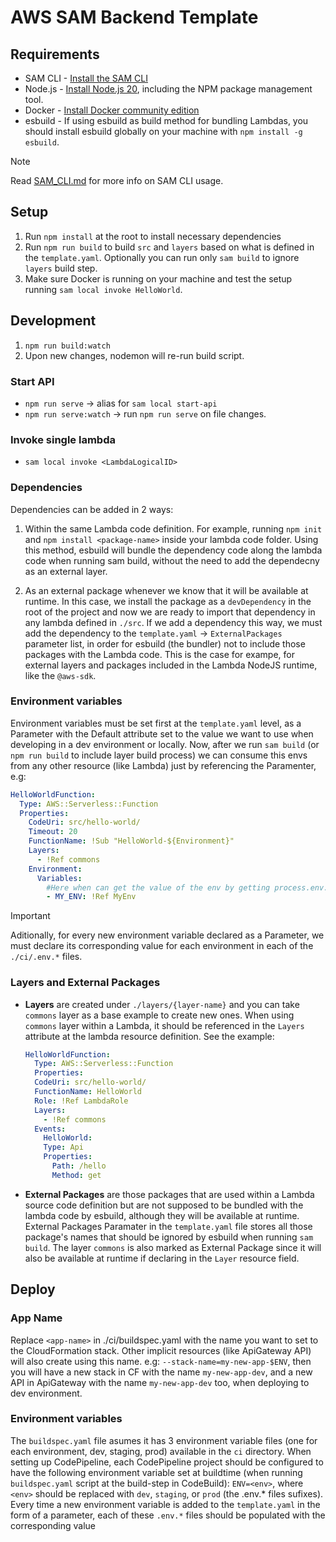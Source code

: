 # AWS SAM Backend Template

## Requirements

- SAM CLI - [Install the SAM CLI](https://docs.aws.amazon.com/serverless-application-model/latest/developerguide/serverless-sam-cli-install.html)
- Node.js - [Install Node.js 20](https://nodejs.org/en/), including the NPM package management tool.
- Docker - [Install Docker community edition](https://hub.docker.com/search/?type=edition&offering=community)
- esbuild - If using esbuild as build method for bundling Lambdas, you should install esbuild globally on your machine with `npm install -g esbuild`.

> [!NOTE]
> Read [SAM_CLI.md](SAM_CLI.md) for more info on SAM CLI usage.

## Setup

1. Run `npm install` at the root to install necessary dependencies
2. Run `npm run build` to build `src` and `layers` based on what is defined in the `template.yaml`. Optionally you can run only `sam build` to ignore `layers` build step.
3. Make sure Docker is running on your machine and test the setup running `sam local invoke HelloWorld`.

## Development

1. `npm run build:watch`
2. Upon new changes, nodemon will re-run build script.

### Start API

- `npm run serve` -> alias for `sam local start-api`
- `npm run serve:watch` -> run `npm run serve` on file changes.

### Invoke single lambda

- `sam local invoke <LambdaLogicalID>`

### Dependencies

Dependencies can be added in 2 ways:

1. Within the same Lambda code definition. For example, running `npm init` and `npm install <package-name>` inside your lambda code folder. Using this method, esbuild will bundle the dependency code along the lambda code when running sam build, without the need to add the dependecny as an external layer.

2. As an external package whenever we know that it will be available at runtime. In this case, we install the package as a `devDependency` in the root of the project and now we are ready to import that dependency in any lambda defined in `./src`. If we add a dependency this way, we must add the dependency to the `template.yaml` -> `ExternalPackages` parameter list, in order for esbuild (the bundler) not to include those packages with the Lambda code. This is the case for exampe, for external layers and packages included in the Lambda NodeJS runtime, like the `@aws-sdk`.

### Environment variables

Environment variables must be set first at the `template.yaml` level, as a Parameter with the Default attribute set to the value we want to use when developing in a dev environment or locally. Now, after we run `sam build` (or `npm run build` to include layer build process) we can consume this envs from any other resource (like Lambda) just by referencing the Paramenter, e.g:

```yaml
HelloWorldFunction:
  Type: AWS::Serverless::Function
  Properties:
    CodeUri: src/hello-world/
    Timeout: 20
    FunctionName: !Sub "HelloWorld-${Environment}"
    Layers:
      - !Ref commons
    Environment:
      Variables:
        #Here when can get the value of the env by getting process.env.MY_ENV
        - MY_ENV: !Ref MyEnv
```

> [!IMPORTANT]
> Aditionally, for every new environment variable declared as a Parameter, we must declare its corresponding value for each environment in each of the `./ci/.env.*` files.

### Layers and External Packages

- **Layers** are created under `./layers/{layer-name}` and you can take `commons` layer as a base example to create new ones. When using `commons` layer within a Lambda, it should be referenced in the `Layers` attribute at the lambda resource definition. See the example:

  ```yaml
  HelloWorldFunction:
    Type: AWS::Serverless::Function
    Properties:
    CodeUri: src/hello-world/
    FunctionName: HelloWorld
    Role: !Ref LambdaRole
    Layers:
      - !Ref commons
    Events:
      HelloWorld:
      Type: Api
      Properties:
        Path: /hello
        Method: get
  ```
- **External Packages** are those packages that are used within a Lambda source code definition but are not supposed to be bundled with the lambda code by esbuild, although they will be available at runtime. External Packages Paramater in the `template.yaml` file stores all those package's names that should be ignored by esbuild when running `sam build`. The layer `commons` is also marked as External Package since it will also be available at runtime if declaring in the `Layer` resource field.

## Deploy

### App Name

Replace `<app-name>` in ./ci/buildspec.yaml with the name you want to set to the CloudFormation stack. Other implicit resources (like ApiGateway API) will also create using this name. e.g: `--stack-name=my-new-app-$ENV`, then you will have a new stack in CF with the name `my-new-app-dev`, and a new API in ApiGateway with the name `my-new-app-dev` too, when deploying to dev environment.

### Environment variables

The `buildspec.yaml` file asumes it has 3 environment variable files (one for each environment, dev, staging, prod) available in the `ci` directory.
When setting up CodePipeline, each CodePipeline project should be configured to have the following environment variable set at buildtime (when running `buildspec.yaml` script at the build-step in CodeBuild):
`ENV=<env>`, where `<env>` should be replaced with `dev`, `staging`, or `prod` (the .env.\* files sufixes).
Every time a new environment variable is added to the `template.yaml` in the form of a parameter, each of these `.env.*` files should be populated with the corresponding value
